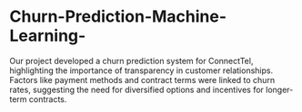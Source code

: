 # Churn-Prediction-Machine-Learning-
Our project developed a churn prediction system for ConnectTel, highlighting the importance of transparency in customer relationships. Factors like payment methods and contract terms were linked to churn rates, suggesting the need for diversified options and incentives for longer-term contracts.
